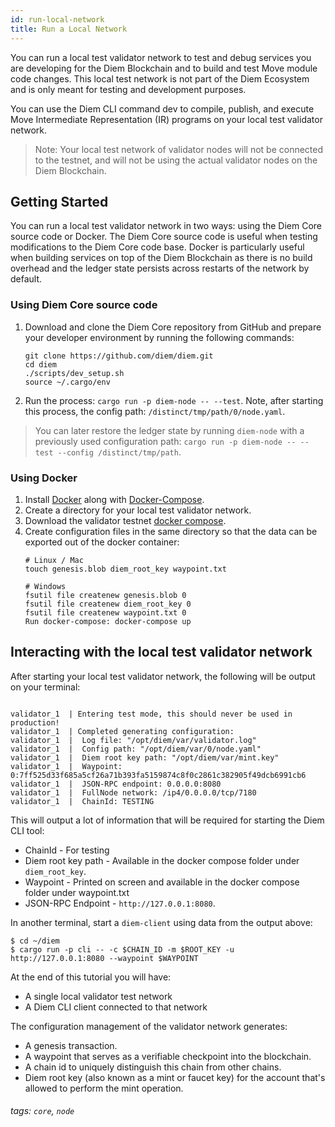 ```yaml
---
id: run-local-network
title: Run a Local Network
---
```


You can run a local test validator network to test and debug services you are developing for the Diem Blockchain and to build and test Move module code changes. This local test network is not part of the Diem Ecosystem and is only meant for testing and development purposes.

You can use the Diem CLI command dev to compile, publish, and execute Move Intermediate Representation (IR) programs on your local test validator network.

>
>Note: Your local test network of validator nodes will not be connected to the testnet, and will not be using the actual validator nodes on the Diem Blockchain.
>

## Getting Started


You can run a local test validator network in two ways: using the Diem Core source code or Docker. The Diem Core source code is useful when testing modifications to the Diem Core code base. Docker is particularly useful when building services on top of the Diem Blockchain as there is no build overhead and the ledger state persists across restarts of the network by default.


### Using Diem Core source code

1. Download and clone the Diem Core repository from GitHub and prepare your developer environment by running the following commands:

    ```
    git clone https://github.com/diem/diem.git
    cd diem
    ./scripts/dev_setup.sh
    source ~/.cargo/env
    ```
2. Run the process: `cargo run -p diem-node -- --test`. Note, after starting this process, the config path: `/distinct/tmp/path/0/node.yaml`.

> You can later restore the ledger state by running `diem-node` with a previously used configuration path: `cargo run -p diem-node -- --test --config /distinct/tmp/path`.


### Using Docker

1. Install [Docker](https://docs.docker.com/get-docker/) along with [Docker-Compose](https://docs.docker.com/compose/).
2. Create a directory for your local test validator network.
3. Download the validator testnet [docker compose](https://github.com/diem/diem/blob/master/docker/compose/validator-testnet/docker-compose.yaml).
4. Create configuration files in the same directory so that the data can be exported out of the docker container:
    ```
    # Linux / Mac
    touch genesis.blob diem_root_key waypoint.txt

    # Windows
    fsutil file createnew genesis.blob 0
    fsutil file createnew diem_root_key 0
    fsutil file createnew waypoint.txt 0
    Run docker-compose: docker-compose up
    ```

## Interacting with the local test validator network
After starting your local test validator network, the following will be output on your terminal:

```

validator_1  | Entering test mode, this should never be used in production!
validator_1  | Completed generating configuration:
validator_1  | 	Log file: "/opt/diem/var/validator.log"
validator_1  | 	Config path: "/opt/diem/var/0/node.yaml"
validator_1  | 	Diem root key path: "/opt/diem/var/mint.key"
validator_1  | 	Waypoint: 0:7ff525d33f685a5cf26a71b393fa5159874c8f0c2861c382905f49dcb6991cb6
validator_1  | 	JSON-RPC endpoint: 0.0.0.0:8080
validator_1  | 	FullNode network: /ip4/0.0.0.0/tcp/7180
validator_1  | 	ChainId: TESTING

```
This will output a lot of information that will be required for starting the Diem CLI tool:
* ChainId - For testing
* Diem root key path - Available in the docker compose folder under `diem_root_key`.
* Waypoint - Printed on screen and available in the docker compose folder under waypoint.txt
* JSON-RPC Endpoint - `http://127.0.0.1:8080`.


In another terminal, start a `diem-client` using data from the output above:

```
$ cd ~/diem
$ cargo run -p cli -- -c $CHAIN_ID -m $ROOT_KEY -u http://127.0.0.1:8080 --waypoint $WAYPOINT
```

At the end of this tutorial you will have:
* A single local validator test network
* A Diem CLI client connected to that network

The configuration management of the validator network generates:
* A genesis transaction.
* A waypoint that serves as a verifiable checkpoint into the blockchain.
* A chain id to uniquely distinguish this chain from other chains.
* Diem root key (also known as a mint or faucet key) for the account that's allowed to perform the mint operation.



###### tags: `core`, `node`
